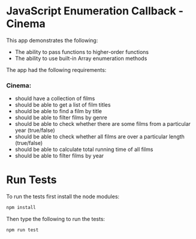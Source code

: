 # JavaScript Enumeration Callback - Cinema
This app demonstrates the following:
* The ability to pass functions to higher-order functions
* The ability to use built-in Array enumeration methods

The app had the following requirements:
### Cinema:

* should have a collection of films
* should be able to get a list of film titles
* should be able to find a film by title
* should be able to filter films by genre
* should be able to check whether there are some films from a particular year (true/false)
* should be able to check whether all films are over a particular length (true/false)
* should be able to calculate total running time of all films
* should be able to filter films by year

# Run Tests
To run the tests first install the node modules:
```JavaScript
npm install
```
Then type the following to run the tests:
```JavaScript
npm run test
```
